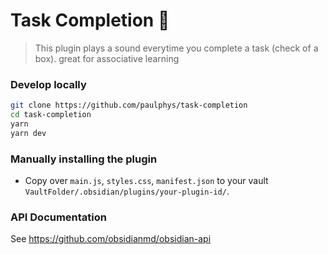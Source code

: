 # Task Completion 🎵

> This plugin plays a sound everytime you complete a task (check of a box). great for associative learning

### Develop locally

```bash
git clone https://github.com/paulphys/task-completion
cd task-completion
yarn
yarn dev
```

### Manually installing the plugin

- Copy over `main.js`, `styles.css`, `manifest.json` to your vault `VaultFolder/.obsidian/plugins/your-plugin-id/`.

### API Documentation

See https://github.com/obsidianmd/obsidian-api

